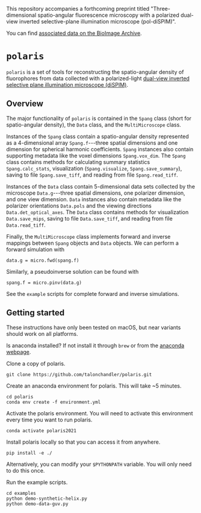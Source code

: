 This repository accompanies a forthcoming preprint titled "Three-dimensional
spatio-angular fluorescence microscopy with a polarized dual-view inverted
selective-plane illumination microscope (pol-diSPIM)".

You can find [associated data on the BioImage
Archive](https://www.ebi.ac.uk/biostudies/bioimages/studies/S-BIAD1055).

# `polaris`

`polaris` is a set of tools for reconstructing the spatio-angular density of
fluorophores from data collected with a polarized-light [dual-view inverted selective
plane illumination microscope (diSPIM)](http://dispim.org/).

## Overview

The major functionality of `polaris` is contained in the `Spang` class (short
for spatio-angular density), the `Data` class, and the `MultiMicroscope` class. 

Instances of the `Spang` class contain a spatio-angular density represented as a
4-dimensional array `Spang.f`---three spatial dimensions and one dimension for
spherical harmonic coefficients. `Spang` instances also contain supporting
metadata like the voxel dimensions `Spang.vox_dim`. The `Spang` class contains
methods for calculating summary statistics `Spang.calc_stats`, visualization
(`Spang.visualize`, `Spang.save_summary`), saving to file `Spang.save_tiff`, and
reading from file `Spang.read_tiff`.

Instances of the `Data` class contain 5-dimensional data sets collected by the
microscope `Data.g`---three spatial dimensions, one polarizer dimension, and one
view dimension. `Data` instances also contain metadata like the polarizer
orientations `Data.pols` and the viewing directions `Data.det_optical_axes`. The
`Data` class contains methods for visualization `Data.save_mips`, saving to file
`Data.save_tiff`, and reading from file `Data.read_tiff`.

Finally, the `MultiMicroscope` class implements forward and inverse mappings
between `Spang` objects and `Data` objects. We can perform a forward simulation
with

    data.g = micro.fwd(spang.f)

Similarly, a pseudoinverse solution can be found with

    spang.f = micro.pinv(data.g)

See the `example` scripts for complete forward and inverse simulations.

## Getting started

These instructions have only been tested on macOS, but near variants should work
on all platforms.

Is anaconda installed? If not install it through `brew` or from the [anaconda
webpage](https://www.anaconda.com/download/).

Clone a copy of polaris.

    git clone https://github.com/talonchandler/polaris.git

Create an anaconda environment for polaris. This will take ~5 minutes. 

    cd polaris
    conda env create -f environment.yml

Activate the polaris environment. You will need to activate this environment 
every time you want to run polaris. 

    conda activate polaris2021

Install polaris locally so that you can access it from anywhere. 

    pip install -e ./

Alternatively, you can modify your `$PYTHONPATH` variable. You will only need to
do this once.

Run the example scripts.

    cd examples
    python demo-synthetic-helix.py
    python demo-data-guv.py

